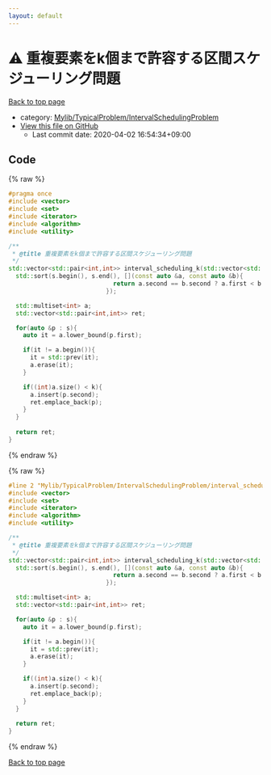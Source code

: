 ```yaml
---
layout: default
---
```


<!-- mathjax config similar to math.stackexchange -->
<script type="text/javascript" async
  src="https://cdnjs.cloudflare.com/ajax/libs/mathjax/2.7.5/MathJax.js?config=TeX-MML-AM_CHTML">
</script>
<script type="text/x-mathjax-config">
  MathJax.Hub.Config({
    TeX: { equationNumbers: { autoNumber: "AMS" }},
    tex2jax: {
      inlineMath: [ ['$','$'] ],
      processEscapes: true
    },
    "HTML-CSS": { matchFontHeight: false },
    displayAlign: "left",
    displayIndent: "2em"
  });
</script>

<script type="text/javascript" src="https://cdnjs.cloudflare.com/ajax/libs/jquery/3.4.1/jquery.min.js"></script>
<script src="https://cdn.jsdelivr.net/npm/jquery-balloon-js@1.1.2/jquery.balloon.min.js" integrity="sha256-ZEYs9VrgAeNuPvs15E39OsyOJaIkXEEt10fzxJ20+2I=" crossorigin="anonymous"></script>
<script type="text/javascript" src="../../../../assets/js/copy-button.js"></script>
<link rel="stylesheet" href="../../../../assets/css/copy-button.css" />


# :warning: 重複要素をk個まで許容する区間スケジューリング問題

<a href="../../../../index.html">Back to top page</a>

* category: <a href="../../../../index.html#a1062884f064c2b3be412505b6627108">Mylib/TypicalProblem/IntervalSchedulingProblem</a>
* <a href="{{ site.github.repository_url }}/blob/master/Mylib/TypicalProblem/IntervalSchedulingProblem/interval_scheduling_k.cpp">View this file on GitHub</a>
    - Last commit date: 2020-04-02 16:54:34+09:00




## Code

<a id="unbundled"></a>
{% raw %}
```cpp
#pragma once
#include <vector>
#include <set>
#include <iterator>
#include <algorithm>
#include <utility>

/**
 * @title 重複要素をk個まで許容する区間スケジューリング問題
 */
std::vector<std::pair<int,int>> interval_scheduling_k(std::vector<std::pair<int,int>> s, int k){
  std::sort(s.begin(), s.end(), [](const auto &a, const auto &b){
                             return a.second == b.second ? a.first < b.first : a.second < b.second;
                           });

  std::multiset<int> a;
  std::vector<std::pair<int,int>> ret;

  for(auto &p : s){
    auto it = a.lower_bound(p.first);

    if(it != a.begin()){
      it = std::prev(it);
      a.erase(it);
    }

    if((int)a.size() < k){
      a.insert(p.second);
      ret.emplace_back(p);
    }
  }
  
  return ret;
}

```
{% endraw %}

<a id="bundled"></a>
{% raw %}
```cpp
#line 2 "Mylib/TypicalProblem/IntervalSchedulingProblem/interval_scheduling_k.cpp"
#include <vector>
#include <set>
#include <iterator>
#include <algorithm>
#include <utility>

/**
 * @title 重複要素をk個まで許容する区間スケジューリング問題
 */
std::vector<std::pair<int,int>> interval_scheduling_k(std::vector<std::pair<int,int>> s, int k){
  std::sort(s.begin(), s.end(), [](const auto &a, const auto &b){
                             return a.second == b.second ? a.first < b.first : a.second < b.second;
                           });

  std::multiset<int> a;
  std::vector<std::pair<int,int>> ret;

  for(auto &p : s){
    auto it = a.lower_bound(p.first);

    if(it != a.begin()){
      it = std::prev(it);
      a.erase(it);
    }

    if((int)a.size() < k){
      a.insert(p.second);
      ret.emplace_back(p);
    }
  }
  
  return ret;
}

```
{% endraw %}

<a href="../../../../index.html">Back to top page</a>

